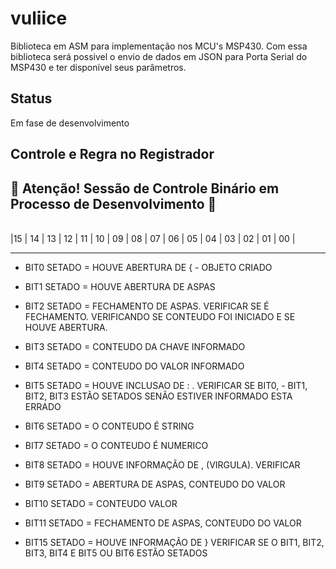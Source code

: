 # vuliice
Biblioteca em ASM para implementação nos MCU's MSP430. Com essa biblioteca será possivel o envio de dados em JSON para Porta Serial do MSP430 e ter disponível seus parâmetros.

## Status
Em fase de desenvolvimento

## Controle e Regra no Registrador
## 🔨 Atenção! Sessão de Controle Binário em Processo de Desenvolvimento 🔨

</br>
|15 | 14 | 13 | 12 | 11 | 10 | 09 | 08 | 07 | 06 | 05 | 04 | 03 | 02 | 01 | 00 |

_____

- BIT0 SETADO = HOUVE ABERTURA DE { - OBJETO CRIADO
- BIT1 SETADO = HOUVE ABERTURA DE ASPAS
- BIT2 SETADO = FECHAMENTO DE ASPAS. VERIFICAR SE É FECHAMENTO. VERIFICANDO SE CONTEUDO FOI INICIADO E SE HOUVE ABERTURA.
- BIT3 SETADO = CONTEUDO DA CHAVE INFORMADO 
- BIT4 SETADO = CONTEUDO DO VALOR INFORMADO
- BIT5 SETADO = HOUVE INCLUSAO DE : . VERIFICAR SE BIT0, - BIT1, BIT2, BIT3 ESTÃO SETADOS SENÃO ESTIVER INFORMADO ESTA ERRADO

- BIT6 SETADO = O CONTEUDO É STRING
- BIT7 SETADO = O CONTEUDO É NUMERICO
- BIT8 SETADO = HOUVE INFORMAÇÃO DE , (VIRGULA). VERIFICAR 
- BIT9 SETADO = ABERTURA DE ASPAS, CONTEUDO DO VALOR
- BIT10 SETADO = CONTEUDO VALOR
- BIT11 SETADO = FECHAMENTO DE ASPAS, CONTEUDO DO VALOR

- BIT15 SETADO = HOUVE INFORMAÇÃO DE } VERIFICAR SE O BIT1, BIT2, BIT3, BIT4 E BIT5 OU BIT6 ESTÃO SETADOS
